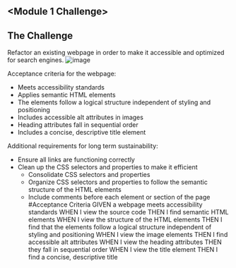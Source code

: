 ## <Module 1 Challenge>

## The Challenge
Refactor an existing webpage in order to make it accessible and optimized for search engines.
![image](https://user-images.githubusercontent.com/118794860/209580436-04946e19-9962-4a02-9625-d34be1237eb8.png)

Acceptance criteria for the webpage:
- Meets accessibility standards
- Applies semantic HTML elements
- The elements follow a logical structure independent of styling and positioning
- Includes accessible alt attributes in images
- Heading attributes fall in sequential order
- Includes a concise, descriptive title element

Additional requirements for long term sustainability:
- Ensure all links are functioning correctly
- Clean up the CSS selectors and properties to make it efficient
  - Consolidate CSS selectors and properties
  - Organize CSS selectors and properties to follow the semantic structure of the HTML elements
  - Include comments before each element or section of the page
#Acceptance Criteria
GIVEN a webpage meets accessibility standards
WHEN I view the source code
THEN I find semantic HTML elements
WHEN I view the structure of the HTML elements
THEN I find that the elements follow a logical structure independent of styling and positioning
WHEN I view the image elements
THEN I find accessible alt attributes
WHEN I view the heading attributes
THEN they fall in sequential order
WHEN I view the title element
THEN I find a concise, descriptive title

